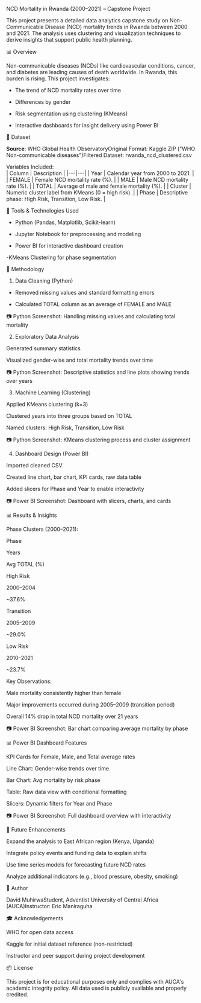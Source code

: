 NCD Mortality in Rwanda (2000–2021) – Capstone Project

This project presents a detailed data analytics capstone study on Non-Communicable Disease (NCD) mortality trends in Rwanda between 2000 and 2021. The analysis uses clustering and visualization techniques to derive insights that support public health planning.

📊 Overview

Non-communicable diseases (NCDs) like cardiovascular conditions, cancer, and diabetes are leading causes of death worldwide. In Rwanda, this burden is rising. This project investigates:

- The trend of NCD mortality rates over time

- Differences by gender

- Risk segmentation using clustering (KMeans)

- Interactive dashboards for insight delivery using Power BI

📂 Dataset

**Source**: WHO Global Health ObservatoryOriginal Format: Kaggle ZIP ("WHO Non-communicable diseases")Filtered Dataset: rwanda_ncd_clustered.csv

Variables Included:  
| Column | Description |
|---|---|
| Year | Calendar year from 2000 to 2021. |
| FEMALE | Female NCD mortality rate (%). |
| MALE | Male NCD mortality rate (%). |
| TOTAL | Average of male and female mortality (%). |
| Cluster | Numeric cluster label from KMeans (0 = high risk). |
| Phase | Descriptive phase: High Risk, Transition, Low Risk. |

🔧 Tools & Technologies Used

- Python (Pandas, Matplotlib, Scikit-learn)

- Jupyter Notebook for preprocessing and modeling

- Power BI for interactive dashboard creation

-KMeans Clustering for phase segmentation

🧐 Methodology

1. Data Cleaning (Python)

- Removed missing values and standard formatting errors

- Calculated TOTAL column as an average of FEMALE and MALE

📷 Python Screenshot: Handling missing values and calculating total mortality

2. Exploratory Data Analysis

Generated summary statistics

Visualized gender-wise and total mortality trends over time

📷 Python Screenshot: Descriptive statistics and line plots showing trends over years

3. Machine Learning (Clustering)

Applied KMeans clustering (k=3)

Clustered years into three groups based on TOTAL

Named clusters: High Risk, Transition, Low Risk

📷 Python Screenshot: KMeans clustering process and cluster assignment

4. Dashboard Design (Power BI)

Imported cleaned CSV

Created line chart, bar chart, KPI cards, raw data table

Added slicers for Phase and Year to enable interactivity

📷 Power BI Screenshot: Dashboard with slicers, charts, and cards

📊 Results & Insights

Phase Clusters (2000–2021):

Phase

Years

Avg TOTAL (%)

High Risk

2000–2004

~37.6%

Transition

2005–2009

~29.0%

Low Risk

2010–2021

~23.7%

Key Observations:

Male mortality consistently higher than female

Major improvements occurred during 2005–2009 (transition period)

Overall 14% drop in total NCD mortality over 21 years

📷 Power BI Screenshot: Bar chart comparing average mortality by phase

📊 Power BI Dashboard Features

KPI Cards for Female, Male, and Total average rates

Line Chart: Gender-wise trends over time

Bar Chart: Avg mortality by risk phase

Table: Raw data view with conditional formatting

Slicers: Dynamic filters for Year and Phase

📷 Power BI Screenshot: Full dashboard overview with interactivity

🤖 Future Enhancements

Expand the analysis to East African region (Kenya, Uganda)

Integrate policy events and funding data to explain shifts

Use time series models for forecasting future NCD rates

Analyze additional indicators (e.g., blood pressure, obesity, smoking)

👤 Author

David MuhirwaStudent, Adventist University of Central Africa (AUCA)Instructor: Eric Maniraguha

🎓 Acknowledgements

WHO for open data access

Kaggle for initial dataset reference (non-restricted)

Instructor and peer support during project development

📦 License

This project is for educational purposes only and complies with AUCA's academic integrity policy. All data used is publicly available and properly credited.

